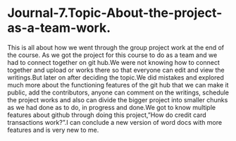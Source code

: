 # Journal-7.Topic-About-the-project-as-a-team-work.
This is all about how we went through the group project work at the end of the course.
As we got the project for this course to do as a team and we had to connect together on git hub.We were not knowing how to connect together and upload or works there so that everyone can edit and view the writings.But later on after deciding the topic.We did mistakes and explored much more about the functioning features of the git hub that we can make it public, add the contributors, anyone can comment on the writings, schedule the project works and also can divide the bigger project into smaller chunks as  we had done as to do, in progress and done.We got to know multiple features about github through doing this project,”How do credit card transactions work?”.I can conclude a new version of word docs with more features and is very new to me.

